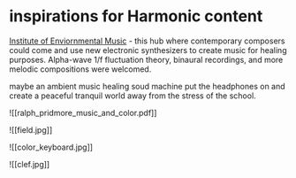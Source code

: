 # inspirations for Harmonic content


[Institute of Enviornmental Music](https://www.fondsound.com/toshiya-sukegawa-%e5%8a%a9%e5%b7%9d%e6%95%8f%e5%bc%a5-biocic-music-astrology-%e3%83%90%e3%82%a4%e3%82%aa%e3%82%b7%e3%83%83%e3%82%af%e3%83%bb%e3%83%9f%e3%83%a5%e3%83%bc%e3%82%b8%e3%83%83%e3%82%af/) -  this hub where contemporary composers could come and use new electronic synthesizers to create music for healing purposes. Alpha-wave 1/f fluctuation theory, binaural recordings, and more melodic compositions were welcomed.

maybe an ambient music healing soud machine put the headphones on and create a peaceful tranquil world away from the stress of the school. 

![[ralph_pridmore_music_and_color.pdf]]

![[field.jpg]]

![[color_keyboard.jpg]]

![[clef.jpg]]
